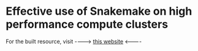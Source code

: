 # Effective use of Snakemake on high performance compute clusters

For the built resource, visit ----> [this website](https://sterrettjd.github.io/Effective-Snakemake-HPC/) <----
